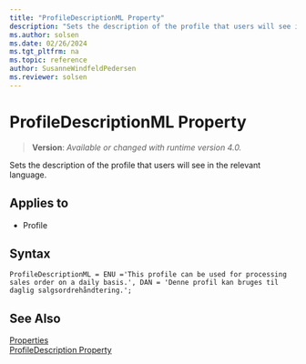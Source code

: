 ```yaml
---
title: "ProfileDescriptionML Property"
description: "Sets the description of the profile that users will see in the relevant language."
ms.author: solsen
ms.date: 02/26/2024
ms.tgt_pltfrm: na
ms.topic: reference
author: SusanneWindfeldPedersen
ms.reviewer: solsen
---
```

[//]: # (START>DO_NOT_EDIT)
[//]: # (IMPORTANT:Do not edit any of the content between here and the END>DO_NOT_EDIT.)
[//]: # (Any modifications should be made in the .xml files in the ModernDev repo.)
# ProfileDescriptionML Property
> **Version**: _Available or changed with runtime version 4.0._

Sets the description of the profile that users will see in the relevant language.

## Applies to
-   Profile

[//]: # (IMPORTANT: END>DO_NOT_EDIT)


## Syntax

```AL
ProfileDescriptionML = ENU ='This profile can be used for processing sales order on a daily basis.', DAN = 'Denne profil kan bruges til daglig salgsordrehåndtering.';
```

## See Also

[Properties](devenv-properties.md)  
[ProfileDescription Property](devenv-profiledescription-property.md)